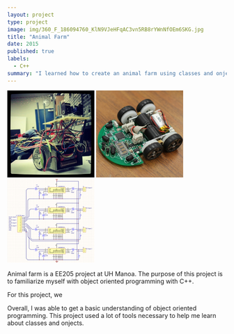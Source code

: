 ```yaml
---
layout: project
type: project
image: img/360_F_186094760_KlN9VJeHFqAC3vn5RB8rYWnNfOEm6SKG.jpg
title: "Animal Farm"
date: 2015
published: true
labels:
  - C++
summary: "I learned how to create an animal farm using classes and onjects"
---
```


<div class="text-center p-4">
  <img width="200px" src="../img/micromouse/micromouse-robot.png" class="img-thumbnail" >
  <img width="200px" src="../img/micromouse/micromouse-robot-2.jpg" class="img-thumbnail" >
  <img width="200px" src="../img/micromouse/micromouse-circuit.png" class="img-thumbnail" >
</div>

Animal farm is a EE205 project at UH Manoa. The purpose of this project is to familiarize myself with object oriented programming with C++.

For this project, we 

Overall, I was able to get a basic understanding of object oriented programming. This project used a lot of tools necessary to help me learn about classes and onjects.
